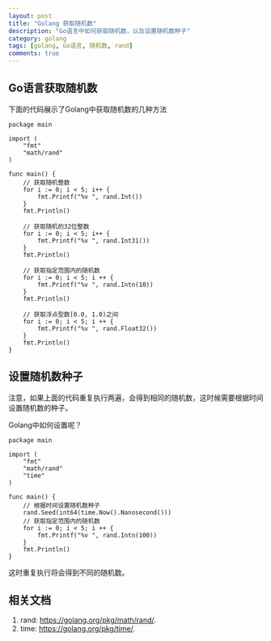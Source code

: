 ```yaml
---
layout: post
title: "Golang 获取随机数"
description: "Go语言中如何获取随机数，以及设置随机数种子"
category: golang
tags: [golang, Go语言, 随机数, rand]
comments: true
---
```


## Go语言获取随机数

下面的代码展示了Golang中获取随机数的几种方法

```golang
package main

import (
	"fmt"
	"math/rand"
)

func main() {
	// 获取随机整数
	for i := 0; i < 5; i++ {
		fmt.Printf("%v ", rand.Int())
	}
	fmt.Println()

	// 获取随机的32位整数
	for i := 0; i < 5; i++ {
		fmt.Printf("%v ", rand.Int31())
	}
	fmt.Println()

	// 获取指定范围内的随机数
	for i := 0; i < 5; i ++ {
		fmt.Printf("%v ", rand.Intn(10))
	}
	fmt.Println()

	// 获取浮点型数[0.0, 1.0)之间
	for i := 0; i < 5; i ++ {
		fmt.Printf("%v ", rand.Float32())
	}
	fmt.Println()
}
```

## 设置随机数种子

注意，如果上面的代码重复执行两遍，会得到相同的随机数，这时候需要根据时间设置随机数的种子。

Golang中如何设置呢？

```golang
package main

import (
    "fmt"
    "math/rand"
    "time"
)

func main() {
    // 根据时间设置随机数种子
    rand.Seed(int64(time.Now().Nanosecond()))
    // 获取指定范围内的随机数
    for i := 0; i < 5; i ++ {
        fmt.Printf("%v ", rand.Intn(100))
    }
    fmt.Println()
}
```

这时重复执行将会得到不同的随机数。

## 相关文档

1. rand: <https://golang.org/pkg/math/rand/>.
2. time: <https://golang.org/pkg/time/>.
